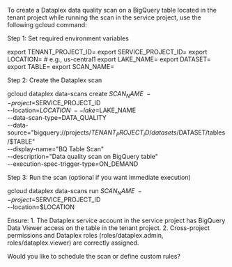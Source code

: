 To create a Dataplex data quality scan on a BigQuery table located in the tenant project while running the scan in the service project, use the following gcloud command:

Step 1: Set required environment variables

export TENANT_PROJECT_ID=<your-tenant-project-id>
export SERVICE_PROJECT_ID=<your-service-project-id>
export LOCATION=<region>  # e.g., us-central1
export LAKE_NAME=<your-dataplex-lake>
export DATASET=<your-bq-dataset>
export TABLE=<your-bq-table>
export SCAN_NAME=<your-scan-name>

Step 2: Create the Dataplex scan

gcloud dataplex data-scans create $SCAN_NAME \
    --project=$SERVICE_PROJECT_ID \
    --location=$LOCATION \
    --lake=$LAKE_NAME \
    --data-scan-type=DATA_QUALITY \
    --data-source="bigquery://projects/$TENANT_PROJECT_ID/datasets/$DATASET/tables/$TABLE" \
    --display-name="BQ Table Scan" \
    --description="Data quality scan on BigQuery table" \
    --execution-spec-trigger-type=ON_DEMAND

Step 3: Run the scan (optional if you want immediate execution)

gcloud dataplex data-scans run $SCAN_NAME \
    --project=$SERVICE_PROJECT_ID \
    --location=$LOCATION

Ensure:
	1.	The Dataplex service account in the service project has BigQuery Data Viewer access on the table in the tenant project.
	2.	Cross-project permissions and Dataplex roles (roles/dataplex.admin, roles/dataplex.viewer) are correctly assigned.

Would you like to schedule the scan or define custom rules?